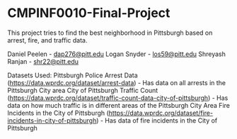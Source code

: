 # CMPINF0010-Final-Project

This project tries to find the best neighborhood in Pittsburgh based on arrest, fire, and traffic data.

Daniel Peelen - dap276@pitt.edu
Logan Snyder - los59@pitt.edu
Shreyash Ranjan - shr22@pitt.edu

Datasets Used:
Pittsburgh Police Arrest Data (https://data.wprdc.org/dataset/arrest-data) - Has data on all arrests in the Pittsburgh City area
City of Pittsburgh Traffic Count (https://data.wprdc.org/dataset/traffic-count-data-city-of-pittsburgh) - Has data on how much traffic is in different areas of the Pittsburgh City Area
Fire Incidents in the City of Pittsburgh (https://data.wprdc.org/dataset/fire-incidents-in-city-of-pittsburgh) - Has data of fire incidents in the City of Pittsburgh
